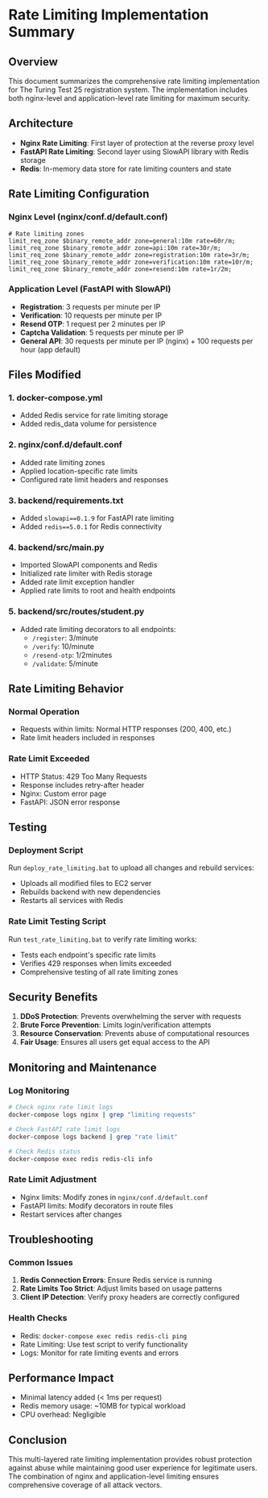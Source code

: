 # Rate Limiting Implementation Summary

## Overview
This document summarizes the comprehensive rate limiting implementation for The Turing Test 25 registration system. The implementation includes both nginx-level and application-level rate limiting for maximum security.

## Architecture
- **Nginx Rate Limiting**: First layer of protection at the reverse proxy level
- **FastAPI Rate Limiting**: Second layer using SlowAPI library with Redis storage
- **Redis**: In-memory data store for rate limiting counters and state

## Rate Limiting Configuration

### Nginx Level (nginx/conf.d/default.conf)
```nginx
# Rate limiting zones
limit_req_zone $binary_remote_addr zone=general:10m rate=60r/m;
limit_req_zone $binary_remote_addr zone=api:10m rate=30r/m;
limit_req_zone $binary_remote_addr zone=registration:10m rate=3r/m;
limit_req_zone $binary_remote_addr zone=verification:10m rate=10r/m;
limit_req_zone $binary_remote_addr zone=resend:10m rate=1r/2m;
```

### Application Level (FastAPI with SlowAPI)
- **Registration**: 3 requests per minute per IP
- **Verification**: 10 requests per minute per IP
- **Resend OTP**: 1 request per 2 minutes per IP
- **Captcha Validation**: 5 requests per minute per IP
- **General API**: 30 requests per minute per IP (nginx) + 100 requests per hour (app default)

## Files Modified

### 1. docker-compose.yml
- Added Redis service for rate limiting storage
- Added redis_data volume for persistence

### 2. nginx/conf.d/default.conf
- Added rate limiting zones
- Applied location-specific rate limits
- Configured rate limit headers and responses

### 3. backend/requirements.txt
- Added `slowapi==0.1.9` for FastAPI rate limiting
- Added `redis==5.0.1` for Redis connectivity

### 4. backend/src/main.py
- Imported SlowAPI components and Redis
- Initialized rate limiter with Redis storage
- Added rate limit exception handler
- Applied rate limits to root and health endpoints

### 5. backend/src/routes/student.py
- Added rate limiting decorators to all endpoints:
  - `/register`: 3/minute
  - `/verify`: 10/minute
  - `/resend-otp`: 1/2minutes
  - `/validate`: 5/minute

## Rate Limiting Behavior

### Normal Operation
- Requests within limits: Normal HTTP responses (200, 400, etc.)
- Rate limit headers included in responses

### Rate Limit Exceeded
- HTTP Status: 429 Too Many Requests
- Response includes retry-after header
- Nginx: Custom error page
- FastAPI: JSON error response

## Testing

### Deployment Script
Run `deploy_rate_limiting.bat` to upload all changes and rebuild services:
- Uploads all modified files to EC2 server
- Rebuilds backend with new dependencies
- Restarts all services with Redis

### Rate Limit Testing Script
Run `test_rate_limiting.bat` to verify rate limiting works:
- Tests each endpoint's specific rate limits
- Verifies 429 responses when limits exceeded
- Comprehensive testing of all rate limiting zones

## Security Benefits

1. **DDoS Protection**: Prevents overwhelming the server with requests
2. **Brute Force Prevention**: Limits login/verification attempts
3. **Resource Conservation**: Prevents abuse of computational resources
4. **Fair Usage**: Ensures all users get equal access to the API

## Monitoring and Maintenance

### Log Monitoring
```bash
# Check nginx rate limit logs
docker-compose logs nginx | grep "limiting requests"

# Check FastAPI rate limit logs
docker-compose logs backend | grep "rate limit"

# Check Redis status
docker-compose exec redis redis-cli info
```

### Rate Limit Adjustment
- Nginx limits: Modify zones in `nginx/conf.d/default.conf`
- FastAPI limits: Modify decorators in route files
- Restart services after changes

## Troubleshooting

### Common Issues
1. **Redis Connection Errors**: Ensure Redis service is running
2. **Rate Limits Too Strict**: Adjust limits based on usage patterns
3. **Client IP Detection**: Verify proxy headers are correctly configured

### Health Checks
- Redis: `docker-compose exec redis redis-cli ping`
- Rate Limiting: Use test script to verify functionality
- Logs: Monitor for rate limiting events and errors

## Performance Impact
- Minimal latency added (< 1ms per request)
- Redis memory usage: ~10MB for typical workload
- CPU overhead: Negligible

## Conclusion
This multi-layered rate limiting implementation provides robust protection against abuse while maintaining good user experience for legitimate users. The combination of nginx and application-level limiting ensures comprehensive coverage of all attack vectors.
